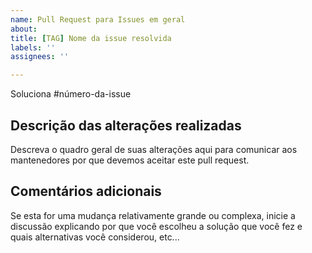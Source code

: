 ```yaml
---
name: Pull Request para Issues em geral
about: 
title: [TAG] Nome da issue resolvida
labels: ''
assignees: ''

---
```


<!-- O nome do seu pull request deve começar com uma das seguintes tags
   [FEAT] Adicionando um novo recurso
   [REFACTOR] Uma alteração de código que não altera o comportamento (não acrescenta nada e não corrige nada)
   [FIX] Para correções de bugs que afetam o usuário final
   [DOCS] Para documentação
   [CI] Para atualizar a configuração do CI
   [TEST] Para adicionar testes
-->

Soluciona #número-da-issue 

## Descrição das alterações realizadas

Descreva o quadro geral de suas alterações aqui para comunicar aos mantenedores por que devemos aceitar este pull request.

## Comentários adicionais

Se esta for uma mudança relativamente grande ou complexa, inicie a discussão explicando por que você escolheu a solução que você fez e quais alternativas você considerou, etc...

<!-- Lembre-se de adicionar as labels correspondentes -->